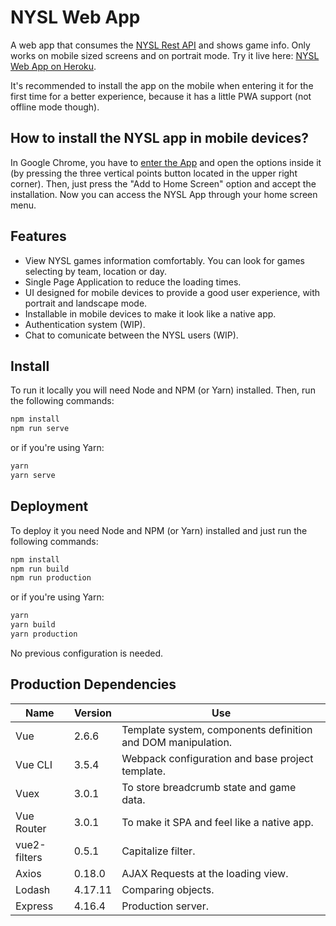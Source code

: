 # NYSL Web App

A web app that consumes the [NYSL Rest API](https://github.com/Aaron23145/nysl-rest-api) and shows game info. Only works on mobile sized screens and on portrait mode. Try it live here: [NYSL Web App on Heroku](https://nysl-web-app.herokuapp.com/).

It's recommended to install the app on the mobile when entering it for the first time for a better experience, because it has a little PWA support (not offline mode though).

## How to install the NYSL app in mobile devices?

In Google Chrome, you have to [enter the App](https://nysl-web-app.herokuapp.com/) and open the options inside it (by pressing the three vertical points button located in the upper right corner). Then, just press the "Add to Home Screen" option and accept the installation. Now you can access the NYSL App through your home screen menu.

## Features

- View NYSL games information comfortably. You can look for games selecting by team, location or day.
- Single Page Application to reduce the loading times.
- UI designed for mobile devices to provide a good user experience, with portrait and landscape mode.
- Installable in mobile devices to make it look like a native app.
- Authentication system (WIP).
- Chat to comunicate between the NYSL users (WIP).

## Install

To run it locally you will need Node and NPM (or Yarn) installed. Then, run the following commands:

```sh
npm install
npm run serve
```

or if you're using Yarn:

```sh
yarn
yarn serve
```

## Deployment

To deploy it you need Node and NPM (or Yarn) installed and just run the following commands:

```sh
npm install
npm run build
npm run production
```

or if you're using Yarn:

```sh
yarn
yarn build
yarn production
```

No previous configuration is needed.

## Production Dependencies

| Name | Version | Use |
| ---- | ------- | --- |
| Vue | 2.6.6 | Template system, components definition and DOM manipulation. |
| Vue CLI | 3.5.4 | Webpack configuration and base project template. |
| Vuex | 3.0.1 | To store breadcrumb state and game data. |
| Vue Router | 3.0.1 | To make it SPA and feel like a native app. |
| vue2-filters | 0.5.1 | Capitalize filter. |
| Axios | 0.18.0 | AJAX Requests at the loading view. |
| Lodash | 4.17.11 | Comparing objects. |
| Express | 4.16.4 | Production server. |
